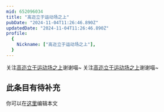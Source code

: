 ```yaml
---
mid: 652096034
title: "高迩立于运动场之上"
pubDate: "2024-11-04T11:26:46.890Z"
updatedDate: "2024-11-04T11:26:46.890Z"
profile:
  {
    Nickname: ["高迩立于运动场之上"],
  }
---
```


关注[高迩立于运动场之上](https://space.bilibili.com/652096034)谢谢喵~ 关注[高迩立于运动场之上](https://space.bilibili.com/652096034)谢谢喵~

## 此条目有待补充
你可以在[这里](https://github.com/Yuhanawa/VTuber.ICU/edit/master/src/content/v/高迩立于运动场之上/index.md)编辑本文
